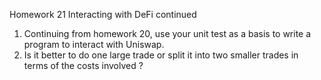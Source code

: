 Homework 21
Interacting with DeFi continued
1. Continuing from homework 20, use your unit test as a basis to write a program to
interact with Uniswap.
2. Is it better to do one large trade or split it into two smaller trades in terms of the costs
involved ?
